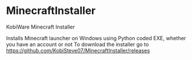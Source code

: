 # MinecraftInstaller
KobiWare Minecraft Installer

Installs Minecraft launcher on Windows using Python coded EXE, whether you have an account or not
To download the installer go to https://github.com/KobiSteve07/MinecraftInstaller/releases
